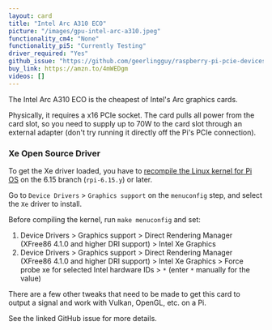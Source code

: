 ```yaml
---
layout: card
title: "Intel Arc A310 ECO"
picture: "/images/gpu-intel-arc-a310.jpeg"
functionality_cm4: "None"
functionality_pi5: "Currently Testing"
driver_required: "Yes"
github_issue: "https://github.com/geerlingguy/raspberry-pi-pcie-devices/issues/778"
buy_link: https://amzn.to/4mWEDgm
videos: []
---
```

The Intel Arc A310 ECO is the cheapest of Intel's Arc graphics cards.

Physically, it requires a x16 PCIe socket. The card pulls all power from the card slot, so you need to supply up to 70W to the card slot through an external adapter (don't try running it directly off the Pi's PCIe connection).

### Xe Open Source Driver

To get the Xe driver loaded, you have to [recompile the Linux kernel for Pi OS](https://github.com/geerlingguy/raspberry-pi-pcie-devices/tree/master/extras/cross-compile) on the 6.15 branch (`rpi-6.15.y`) or later.

Go to `Device Drivers` > `Graphics support` on the `menuconfig` step, and select the `Xe` driver to install.

Before compiling the kernel, run `make menuconfig` and set:

  1. Device Drivers > Graphics support > Direct Rendering Manager (XFree86 4.1.0 and higher DRI support) > Intel Xe Graphics
  1. Device Drivers > Graphics support > Direct Rendering Manager (XFree86 4.1.0 and higher DRI support) > Intel Xe Graphics > Force probe xe for selected Intel hardware IDs > `*` (enter `*` manually for the value)

There are a few other tweaks that need to be made to get this card to output a signal and work with Vulkan, OpenGL, etc. on a Pi.

See the linked GitHub issue for more details.

